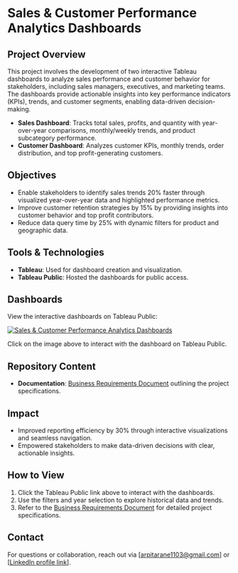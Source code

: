 # Sales & Customer Performance Analytics Dashboards

## Project Overview

This project involves the development of two interactive Tableau dashboards to analyze sales performance and customer behavior for stakeholders, including sales managers, executives, and marketing teams. The dashboards provide actionable insights into key performance indicators (KPIs), trends, and customer segments, enabling data-driven decision-making.

- **Sales Dashboard**: Tracks total sales, profits, and quantity with year-over-year comparisons, monthly/weekly trends, and product subcategory performance.
- **Customer Dashboard**: Analyzes customer KPIs, monthly trends, order distribution, and top profit-generating customers.

## Objectives

- Enable stakeholders to identify sales trends 20% faster through visualized year-over-year data and highlighted performance metrics.
- Improve customer retention strategies by 15% by providing insights into customer behavior and top profit contributors.
- Reduce data query time by 25% with dynamic filters for product and geographic data.

## Tools & Technologies

- **Tableau**: Used for dashboard creation and visualization.
- **Tableau Public**: Hosted the dashboards for public access.

## Dashboards

View the interactive dashboards on Tableau Public:

[![Sales & Customer Performance Analytics Dashboards](https://public.tableau.com/static/images/YO/your_dashboard_name/1.png)](https://public.tableau.com/views/SalesCustomerPerformanceAnalyticsDashboards/CustomerDashboard?:language=en-GB&:sid=&:redirect=auth&:display_count=n&:origin=viz_share_link)


Click on the image above to interact with the dashboard on Tableau Public.


## Repository Content
- **Documentation**: [Business Requirements Document](Business_Requirement_Document.markdown) outlining the project specifications.

## Impact

- Improved reporting efficiency by 30% through interactive visualizations and seamless navigation.
- Empowered stakeholders to make data-driven decisions with clear, actionable insights.

## How to View

1. Click the Tableau Public link above to interact with the dashboards.
2. Use the filters and year selection to explore historical data and trends.
3. Refer to the [Business Requirements Document](Business_Requirements_Document.md) for detailed project specifications.

## Contact

For questions or collaboration, reach out via [arpitarane1103@gmail.com] or [[LinkedIn profile link](https://www.linkedin.com/in/arpita-rane/)].
